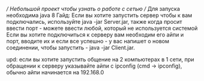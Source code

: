 */
Небольшой проект чтобы узнать о работе с сетью 
/*
Для запуска необходима java 8
Гайд:
Если вы хотите запустить сервер чтобы к вам подключались, используйте java -jar Server.jar, также когда просит ввести порт - можете ввести любой, который не используется системой
Если вы хотите подключиться к серверу вам необходим его айпи и порт, вводите их и если все успешно - у вас напишет о новом соединении, чтобы запустить - java -jar Client.jar.

upd: если вы хотите запустить общение на 2 компьютерах в 1 сети, при обращении к серверу указывайте айпи с ipconfig (cmd -> ipconfig), обычно айпи начинается на 192.168.0



